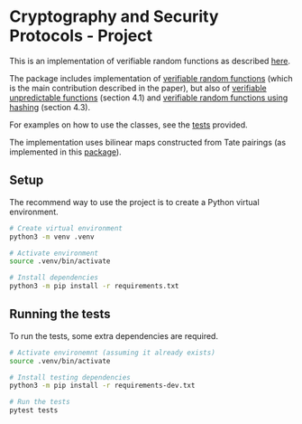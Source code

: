 # Cryptography and Security Protocols - Project

This is an implementation of verifiable random functions as described
[here](https://link.springer.com/chapter/10.1007/978-3-540-30580-4_28).

The package includes implementation of [verifiable random functions](./src/verfun/vrf.py)
(which is the main contribution described in the paper), but also of [verifiable
unpredictable functions](./src/verfun/vuf.py) (section 4.1) and [verifiable random functions
using hashing](./src/verfun/hvrf.py) (section 4.3).

For examples on how to use the classes, see the [tests](./tests) provided.

The implementation uses bilinear maps constructed from Tate pairings (as implemented
in this [package](https://pypi.org/project/tate_bilinear_pairing/0.6/)).

## Setup

The recommend way to use the project is to create a Python virtual environment.

```bash
# Create virtual environment
python3 -m venv .venv

# Activate environment
source .venv/bin/activate

# Install dependencies
python3 -m pip install -r requirements.txt
```

## Running the tests

To run the tests, some extra dependencies are required.

```bash
# Activate environemnt (assuming it already exists)
source .venv/bin/activate

# Install testing dependencies
python3 -m pip install -r requirements-dev.txt

# Run the tests
pytest tests
```
